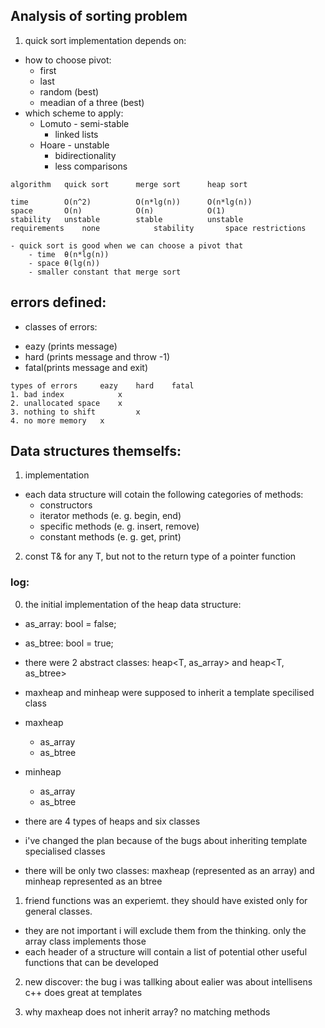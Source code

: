 ## Analysis of sorting problem

1. quick sort implementation depends on:
- how to choose pivot:
	- first
	- last
	- random (best)
	- meadian of a three (best)
- which scheme to apply:
	- Lomuto - semi-stable
		 - linked lists
	- Hoare	 - unstable
		 - bidirectionality
		 - less comparisons

```
algorithm	quick sort		merge sort		heap sort

time		O(n^2)			O(n*lg(n))		O(n*lg(n))			
space		O(n)			O(n)			O(1)
stability	unstable		stable			unstable
requirements 	none			stability		space restrictions

- quick sort is good when we can choose a pivot that 
	- time  θ(n*lg(n))
	- space θ(lg(n))
	- smaller constant that merge sort
```

## errors defined:

* classes of errors:
- eazy (prints message)
- hard (prints message and throw -1)
- fatal(prints message and exit)

```
types of errors		eazy 	hard 	fatal
1. bad index 			x
2. unallocated space 	x
3. nothing to shift 		x
4. no more memory	x	
```


## Data structures themselfs:
1. implementation
- each data structure will cotain the following categories of methods:
	- constructors 
	- iterator methods (e. g. begin, end)
	- specific methods (e. g. insert, remove)
	- constant methods (e. g. get, print)

2. const T& for any T, but not to the return type of a pointer function	

### log:

0. the initial implementation of the heap data structure:
- as_array: bool = false;
- as_btree: bool = true;
- there were 2 abstract classes: heap<T, as_array> and heap<T, as_btree>
- maxheap and minheap were supposed to inherit a template specilised class

- maxheap
	- as_array
	- as_btree
- minheap
	- as_array
	- as_btree

- there are 4 types of heaps and six classes

- i've changed the plan because of the bugs about inheriting template specialised classes
- there will be only two classes: maxheap<T> (represented as an array) and minheap<T> represented as an btree


1. friend functions was an experiemt. they should have existed only for general classes. 
- they are not important i will exclude them from the thinking. only the array class implements those
- each header of a structure will contain a list of potential other useful functions that can be developed

2. new discover: the bug i was tallking about ealier was about intellisens c++ does great at templates

3. why maxheap does not inherit array? no matching methods
